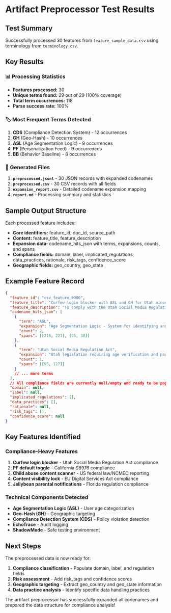 # Artifact Preprocessor Test Results

## Test Summary
Successfully processed 30 features from `feature_sample_data.csv` using terminology from `terminology.csv`.

## Key Results

### 📊 Processing Statistics
- **Features processed:** 30
- **Unique terms found:** 29 out of 29 (100% coverage)
- **Total term occurrences:** 118
- **Parse success rate:** 100%

### 🏷️ Most Frequent Terms Detected
1. **CDS** (Compliance Detection System) - 12 occurrences
2. **GH** (Geo-Hash) - 10 occurrences  
3. **ASL** (Age Segmentation Logic) - 9 occurrences
4. **PF** (Personalization Feed) - 9 occurrences
5. **BB** (Behavior Baseline) - 8 occurrences

### 📁 Generated Files
1. **`preprocessed.jsonl`** - 30 JSON records with expanded codenames
2. **`preprocessed.csv`** - 30 CSV records with all fields
3. **`expansion_report.csv`** - Detailed codename expansion mapping
4. **`report.md`** - Processing summary and statistics

## Sample Output Structure

Each processed feature includes:
- **Core identifiers:** feature_id, doc_id, source_path
- **Content:** feature_title, feature_description
- **Expansion data:** codename_hits_json with terms, expansions, counts, and spans
- **Compliance fields:** domain, label, implicated_regulations, data_practices, rationale, risk_tags, confidence_score
- **Geographic fields:** geo_country, geo_state

## Example Feature Record

```json
{
  "feature_id": "csv_feature_0000",
  "feature_title": "Curfew login blocker with ASL and GH for Utah minors",
  "feature_description": "To comply with the Utah Social Media Regulation Act...",
  "codename_hits_json": [
    {
      "term": "ASL",
      "expansion": "Age Segmentation Logic - System for identifying and categorizing users by age groups for compliance",
      "count": 2,
      "spans": [[218, 221], [35, 38]]
    },
    {
      "term": "Utah Social Media Regulation Act",
      "expansion": "Utah legislation requiring age verification and parental controls for social media platforms",
      "count": 1,
      "spans": [[95, 127]]
    }
    // ... more terms
  ],
  // All compliance fields are currently null/empty and ready to be populated
  "domain": null,
  "label": null,
  "implicated_regulations": [],
  "data_practices": [],
  "rationale": null,
  "risk_tags": [],
  "confidence_score": null
}
```

## Key Features Identified

### Compliance-Heavy Features
1. **Curfew login blocker** - Utah Social Media Regulation Act compliance
2. **PF default toggle** - California SB976 compliance  
3. **Child abuse content scanner** - US federal law/NCMEC reporting
4. **Content visibility lock** - EU Digital Services Act compliance
5. **Jellybean parental notifications** - Florida regulation compliance

### Technical Components Detected
- **Age Segmentation Logic (ASL)** - User age categorization
- **Geo-Hash (GH)** - Geographic targeting
- **Compliance Detection System (CDS)** - Policy violation detection
- **EchoTrace** - Audit logging
- **ShadowMode** - Safe testing environment

## Next Steps

The preprocessed data is now ready for:
1. **Compliance classification** - Populate domain, label, and regulation fields
2. **Risk assessment** - Add risk_tags and confidence scores
3. **Geographic targeting** - Extract geo_country and geo_state information
4. **Data practice analysis** - Identify specific data handling practices

The artifact preprocessor has successfully expanded all codenames and prepared the data structure for compliance analysis!

